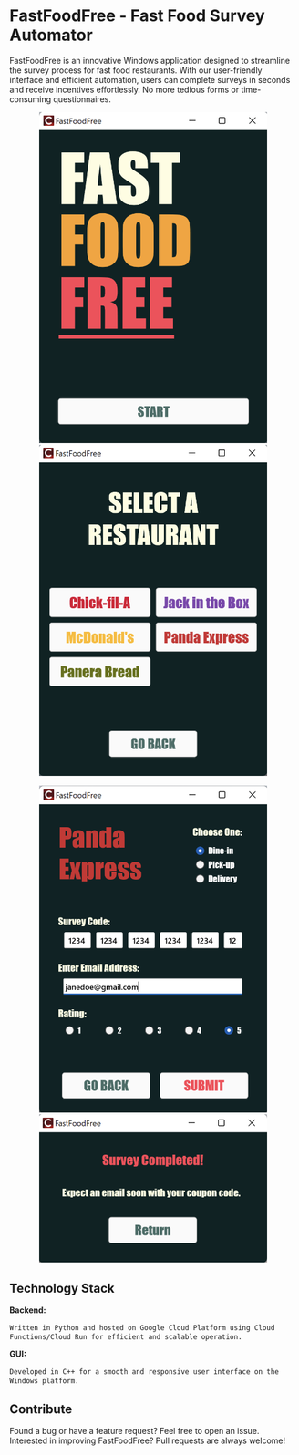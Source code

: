# FastFoodFree - Fast Food Survey Automator

FastFoodFree is an innovative Windows application designed to streamline the survey process for fast food restaurants. With our user-friendly interface and efficient automation, users can complete surveys in seconds and receive incentives effortlessly. No more tedious forms or time-consuming questionnaires.

<p align="center">
    <img src="assets/README1.png" width="400" />
    <img src="assets/README2.png" width="400" />
</p>

<p align="center">
    <img src="assets/README3.png" width="400" />
    <img src="assets/README4.png" width="400" />
</p>

## Technology Stack

**Backend:** 

    Written in Python and hosted on Google Cloud Platform using Cloud Functions/Cloud Run for efficient and scalable operation.

**GUI:** 

    Developed in C++ for a smooth and responsive user interface on the Windows platform.

## Contribute

Found a bug or have a feature request? Feel free to open an issue.
Interested in improving FastFoodFree? Pull requests are always welcome!
